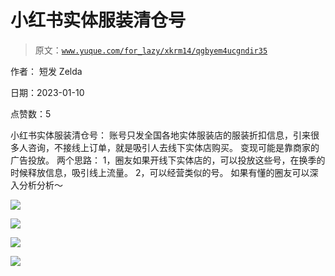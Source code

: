 # 小红书实体服装清仓号

> 原文：[`www.yuque.com/for_lazy/xkrm14/qgbyem4ucgndir35`](https://www.yuque.com/for_lazy/xkrm14/qgbyem4ucgndir35)



作者： 短发 Zelda 

日期：2023-01-10 

点赞数：5 

小红书实体服装清仓号： 账号只发全国各地实体服装店的服装折扣信息，引来很多人咨询，不接线上订单，就是吸引人去线下实体店购买。 变现可能是靠商家的广告投放。 两个思路： 1，圈友如果开线下实体店的，可以投放这些号，在换季的时候释放信息，吸引线上流量。 2，可以经营类似的号。 如果有懂的圈友可以深入分析分析～ 

![](img/cd0a3d762352d505e82afeec456480ff.png) 

![](img/1d481a257f7538cf32102c208df3482e.png) 

![](img/74b48169b76e79abbec2cf45142812d2.png) 

![](img/0725e6da03196ec615ee37de29066493.png) 

